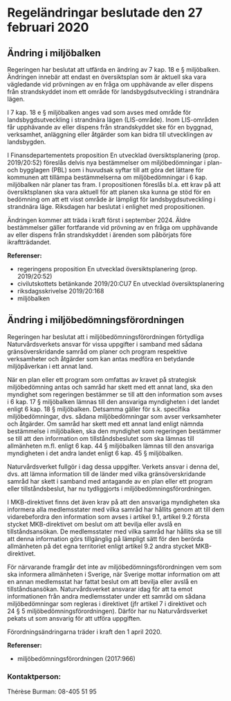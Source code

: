 # Regeländringar beslutade den 27 februari 2020

## Ändring i miljöbalken

Regeringen har beslutat att utfärda en ändring av 7 kap. 18 e § miljöbalken. Ändringen innebär att endast en översiktsplan som är aktuell ska vara vägledande vid prövningen av en fråga om upphävande av eller dispens från strandskyddet inom ett område för landsbygdsutveckling i strandnära lägen.

I 7 kap. 18 e § miljöbalken anges vad som avses med område för landsbygdsutveckling i strandnära lägen (LIS\-område). Inom LIS\-områden får upphävande av eller dispens från strandskyddet ske för en byggnad, verksamhet, anläggning eller åtgärder som kan bidra till utvecklingen av landsbygden.

I Finansdepartementets proposition En utvecklad översiktsplanering (prop. 2019/20:52\) föreslås delvis nya bestämmelser om miljöbedömningar i plan\- och bygglagen (PBL) som i huvudsak syftar till att göra det lättare för kommunen att tillämpa bestämmelserna om miljöbedömningar i 6 kap. miljöbalken när planer tas fram. I propositionen föreslås bl.a. ett krav på att översiktsplanen ska vara aktuell för att planen ska kunna ge stöd för en bedömning om att ett visst område är lämpligt för landsbygdsutveckling i strandnära läge. Riksdagen har beslutat i enlighet med propositionen.

Ändringen kommer att träda i kraft först i september 2024\. Äldre bestämmelser gäller fortfarande vid prövning av en fråga om upphävande av eller dispens från strandskyddet i ärenden som påbörjats före ikraftträdandet.

**Referenser:**

* regeringens proposition En utvecklad översiktsplanering (prop. 2019/20:52\)
* civilutskottets betänkande 2019/20:CU7 En utvecklad översiktsplanering
* riksdagsskrivelse 2019/20:168
* miljöbalken

## Ändring i miljöbedömningsförordningen

Regeringen har beslutat att i miljöbedömningsförordningen förtydliga Naturvårdsverkets ansvar för vissa uppgifter i samband med sådana gränsöverskridande samråd om planer och program respektive verksamheter och åtgärder som kan antas medföra en betydande miljöpåverkan i ett annat land.

När en plan eller ett program som omfattas av kravet på strategisk miljöbedömning antas och samråd har skett med ett annat land, ska den myndighet som regeringen bestämmer se till att den information som avses i 6 kap. 17 § miljöbalken lämnas till den ansvariga myndigheten i det landet enligt 6 kap. 18 § miljöbalken. Detsamma gäller för s.k. specifika miljöbedömningar, dvs. sådana miljöbedömningar som avser verksamheter och åtgärder. Om samråd har skett med ett annat land enligt nämnda bestämmelse i miljöbalken, ska den myndighet som regeringen bestämmer se till att den information om tillståndsbeslutet som ska lämnas till allmänheten m.fl. enligt 6 kap. 44 § miljöbalken lämnas till den ansvariga myndigheten i det andra landet enligt 6 kap. 45 § miljöbalken.

Naturvårdsverket fullgör i dag dessa uppgifter. Verkets ansvar i denna del, dvs. att lämna information till de länder med vilka gränsöverskridande samråd har skett i samband med antagande av en plan eller ett program eller tillståndsbeslut, har nu tydliggjorts i miljöbedömningsförordningen.

I MKB\-direktivet finns det även krav på att den ansvariga myndigheten ska informera alla medlemsstater med vilka samråd har hållits genom att till dem vidarebefordra den information som avses i artikel 9\.1, artikel 9\.2 första stycket MKB\-direktivet om beslut om att bevilja eller avslå en tillståndsansökan. De medlemsstater med vilka samråd har hållits ska se till att denna information görs tillgänglig på lämpligt sätt för den berörda allmänheten på det egna territoriet enligt artikel 9\.2 andra stycket MKB\-direktivet.

För närvarande framgår det inte av miljöbedömningsförordningen vem som ska informera allmänheten i Sverige, när Sverige mottar information om att en annan medlemsstat har fattat beslut om att bevilja eller avslå en tillståndsansökan. Naturvårdsverket ansvarar idag för att ta emot informationen från andra medlemsstater under ett samråd om sådana miljöbedömningar som regleras i direktivet (jfr artikel 7 i direktivet och 24 § 5 miljöbedömningsförordningen). Därför har nu Naturvårdsverket pekats ut som ansvarig för att utföra uppgiften.

Förordningsändringarna träder i kraft den 1 april 2020\.

**Referenser:**

* miljöbedömningsförordningen (2017:966\)

### Kontaktperson:

Thérèse Burman: 08\-405 51 95
